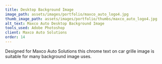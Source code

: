 ```yaml
---
title: Desktop Background Image
image_path: assets/images/portfolio/maxco_auto_logo4.jpg
thumb_image_path: assets/images/portfolio/thumbs/maxco_auto_logo4.jpg
alt_text: Maxco Auto Desktop Background Image
tools_used: Adobe Photoshop
client: Maxco Auto Solutions
order: 14
---
```

Designed for Maxco Auto Solutions this chrome text on car grille image is suitable for many background image uses.
